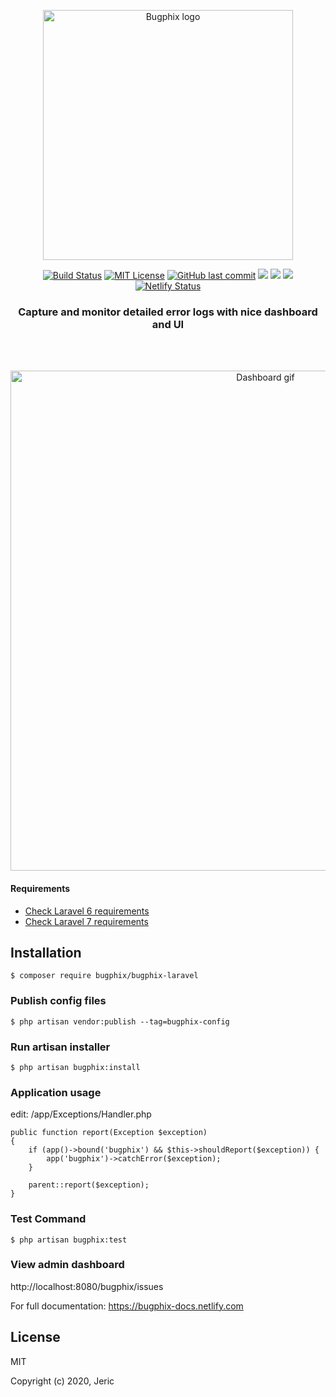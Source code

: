 <p align="center"><a href="https://github.com/bugphix/bugphix-laravel" target="_blank" rel="noopener noreferrer"><img width="400" src="https://github.com/bugphix/documentation/blob/master/assets/big-logo.png" alt="Bugphix logo"></a></p>

<p align="center">
    <a href="https://circleci.com/gh/bugphix/bugphix-laravel" target="_blank"><img src="https://circleci.com/gh/bugphix/bugphix-laravel.svg?style=shield" alt="Build Status"></a>
    <a href="https://github.com/tterb/atomic-design-ui/blob/master/LICENSEs" target="_blank"><img src="https://img.shields.io/apm/l/atomic-design-ui.svg?" alt="MIT License"></a>
    <a href="#" target="_blank"><img src="https://img.shields.io/github/last-commit/google/skia.svg?style=flat" alt="GitHub last commit"></a>
    <a href="https://twitter.com/laravelarticle" target="_blank"><img src="https://badgen.net/badge/twitter/@laravelarticle/1DA1F2?icon&label" /></a>
    <a href="https://facebook.com/laravelarticle" target="_blank"><img src="https://badgen.net/badge/facebook/laravelarticle/3b5998"/></a>
    <a title="MadeWithLaravel.com Shield" href="https://madewithlaravel.com/p/bugphix/shield-link"> <img src="https://madewithlaravel.com/storage/repo-shields/2229-shield.svg"/></a>
    <a href="https://app.netlify.com/sites/bughix-docs/deploys" target="_blank"><img src="https://api.netlify.com/api/v1/badges/4338bd85-69e4-4008-b059-06cb1dcf94cc/deploy-status" alt="Netlify Status"></a>
</p>

<h3 align="center">Capture and monitor detailed error logs with nice dashboard and UI</h3>

<br>
<br>

<p align="center"><img width="800" src="https://github.com/bugphix/documentation/blob/master/assets/dashboard.gif" alt="Dashboard gif"></p>

#### Requirements

- [Check Laravel 6 requirements](https://laravel.com/docs/6.x#server-requirements)
- [Check Laravel 7 requirements](https://laravel.com/docs/7.x#server-requirements)

## Installation
    $ composer require bugphix/bugphix-laravel

### Publish config files
    $ php artisan vendor:publish --tag=bugphix-config

### Run artisan installer
    $ php artisan bugphix:install

### Application usage    
edit: /app/Exceptions/Handler.php
    
    public function report(Exception $exception)
    {
        if (app()->bound('bugphix') && $this->shouldReport($exception)) {
            app('bugphix')->catchError($exception);
        }

        parent::report($exception);
    }

### Test Command
    $ php artisan bugphix:test

### View admin dashboard
http://localhost:8080/bugphix/issues

For full documentation: <a href="https://bugphix-docs.netlify.com" target="_blank" rel="noopener noreferrer">https://bugphix-docs.netlify.com</a>

## License

MIT

Copyright (c) 2020, Jeric
